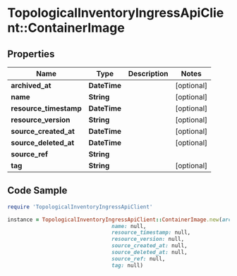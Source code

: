 # TopologicalInventoryIngressApiClient::ContainerImage

## Properties

Name | Type | Description | Notes
------------ | ------------- | ------------- | -------------
**archived_at** | **DateTime** |  | [optional] 
**name** | **String** |  | [optional] 
**resource_timestamp** | **DateTime** |  | [optional] 
**resource_version** | **String** |  | [optional] 
**source_created_at** | **DateTime** |  | [optional] 
**source_deleted_at** | **DateTime** |  | [optional] 
**source_ref** | **String** |  | 
**tag** | **String** |  | [optional] 

## Code Sample

```ruby
require 'TopologicalInventoryIngressApiClient'

instance = TopologicalInventoryIngressApiClient::ContainerImage.new(archived_at: null,
                                 name: null,
                                 resource_timestamp: null,
                                 resource_version: null,
                                 source_created_at: null,
                                 source_deleted_at: null,
                                 source_ref: null,
                                 tag: null)
```


